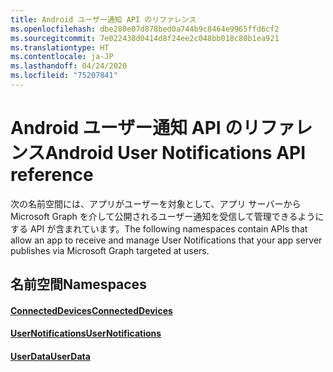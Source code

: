 ```yaml
---
title: Android ユーザー通知 API のリファレンス
ms.openlocfilehash: dbe280e07d878bed0a744b9c8464e9965ffd6cf2
ms.sourcegitcommit: 7e022438d0414d8f24ee2c048bb018c80b1ea921
ms.translationtype: HT
ms.contentlocale: ja-JP
ms.lasthandoff: 04/24/2020
ms.locfileid: "75207841"
---
```

# <a name="android-user-notifications-api-reference"></a><span data-ttu-id="2e810-102">Android ユーザー通知 API のリファレンス</span><span class="sxs-lookup"><span data-stu-id="2e810-102">Android User Notifications API reference</span></span>

<span data-ttu-id="2e810-103">次の名前空間には、アプリがユーザーを対象として、アプリ サーバーから Microsoft Graph を介して公開されるユーザー通知を受信して管理できるようにする API が含まれています。</span><span class="sxs-lookup"><span data-stu-id="2e810-103">The following namespaces contain APIs that allow an app to receive and manage User Notifications that your app server publishes via Microsoft Graph targeted at users.</span></span> 

## <a name="namespaces"></a><span data-ttu-id="2e810-104">名前空間</span><span class="sxs-lookup"><span data-stu-id="2e810-104">Namespaces</span></span>

#### <a name="connecteddevices"></a>[<span data-ttu-id="2e810-105">ConnectedDevices</span><span class="sxs-lookup"><span data-stu-id="2e810-105">ConnectedDevices</span></span>](https://docs.microsoft.com/java/api/com.microsoft.connecteddevices)
#### <a name="usernotifications"></a>[<span data-ttu-id="2e810-106">UserNotifications</span><span class="sxs-lookup"><span data-stu-id="2e810-106">UserNotifications</span></span>]( https://docs.microsoft.com/java/api/com.microsoft.connecteddevices.usernotifications)
#### <a name="userdata"></a>[<span data-ttu-id="2e810-107">UserData</span><span class="sxs-lookup"><span data-stu-id="2e810-107">UserData</span></span>](https://docs.microsoft.com/java/api/com.microsoft.connecteddevices.userdata)
